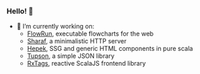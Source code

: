 ### Hello! 👋

- :hammer: I’m currently working on:
  - [FlowRun](https://flowrun.io/), executable flowcharts for the web
  - [Sharaf](https://github.com/sake92/sharaf), a minimalistic HTTP server
  - [Hepek](https://github.com/sake92/hepek), SSG and generic HTML components in pure scala
  - [Tupson](https://sake92.github.io/tupson), a simple JSON library
  - [RxTags](https://github.com/sake92/RxTags), reactive ScalaJS frontend library

